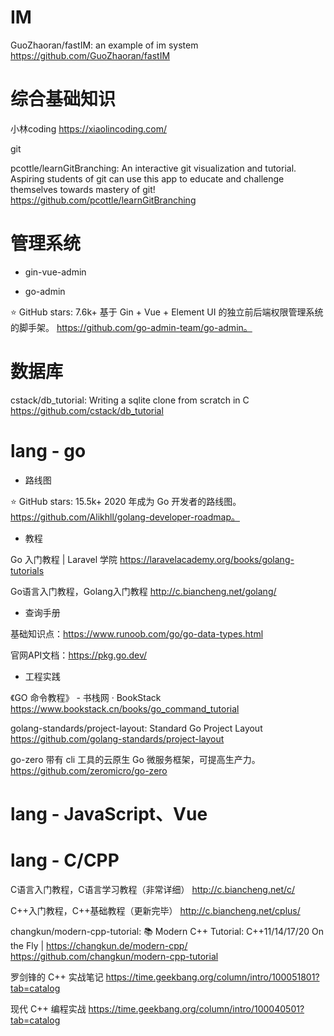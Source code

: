# IM

GuoZhaoran/fastIM: an example of im system
https://github.com/GuoZhaoran/fastIM

# 综合基础知识

小林coding  https://xiaolincoding.com/

git

pcottle/learnGitBranching: An interactive git visualization and tutorial. Aspiring students of git can use this app to educate and challenge themselves towards mastery of git!
https://github.com/pcottle/learnGitBranching

# 管理系统

- gin-vue-admin

- go-admin

⭐ GitHub stars: 7.6k+
基于 Gin + Vue + Element UI 的独立前后端权限管理系统的脚手架。
https://github.com/go-admin-team/go-admin。

# 数据库

cstack/db_tutorial: Writing a sqlite clone from scratch in C
https://github.com/cstack/db_tutorial



# lang - go

- 路线图

⭐ GitHub stars: 15.5k+
2020 年成为 Go 开发者的路线图。
https://github.com/Alikhll/golang-developer-roadmap。

- 教程

Go 入门教程 | Laravel 学院  https://laravelacademy.org/books/golang-tutorials

Go语言入门教程，Golang入门教程  http://c.biancheng.net/golang/

- 查询手册

基础知识点：https://www.runoob.com/go/go-data-types.html

官网API文档：https://pkg.go.dev/

- 工程实践

《GO 命令教程》 - 书栈网 · BookStack  https://www.bookstack.cn/books/go_command_tutorial

golang-standards/project-layout: Standard Go Project Layout  https://github.com/golang-standards/project-layout

go-zero
带有 cli 工具的云原生 Go 微服务框架，可提高生产力。
https://github.com/zeromicro/go-zero

# lang - JavaScript、Vue

# lang - C/CPP

C语言入门教程，C语言学习教程（非常详细）  http://c.biancheng.net/c/

C++入门教程，C++基础教程（更新完毕）  http://c.biancheng.net/cplus/

changkun/modern-cpp-tutorial: 📚 Modern C++ Tutorial: C++11/14/17/20 On the Fly | https://changkun.de/modern-cpp/  https://github.com/changkun/modern-cpp-tutorial

罗剑锋的 C++ 实战笔记  https://time.geekbang.org/column/intro/100051801?tab=catalog

现代 C++ 编程实战  https://time.geekbang.org/column/intro/100040501?tab=catalog
